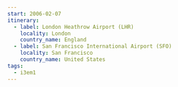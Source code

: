 ```yaml
---
start: 2006-02-07
itinerary:
  - label: London Heathrow Airport (LHR)
    locality: London
    country_name: England
  - label: San Francisco International Airport (SFO)
    locality: San Francisco
    country_name: United States
tags:
  - i3em1
---
```

